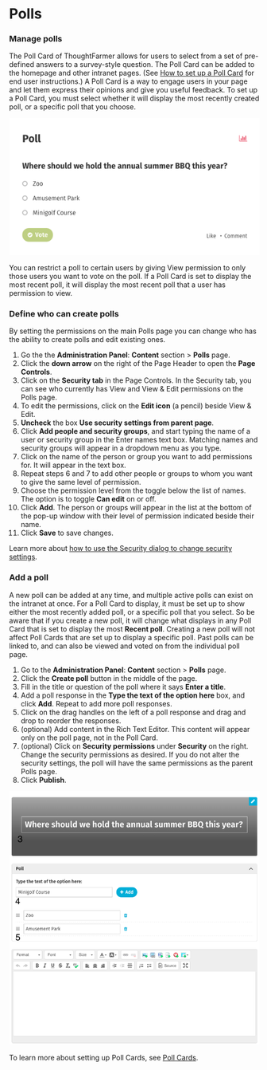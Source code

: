 # Polls

### Manage polls

The Poll Card of ThoughtFarmer allows for users to select from a set of pre-defined answers to a survey-style question. The Poll Card can be added to the homepage and other intranet pages. \(See [How to set up a Poll Card](../../../using-thoughtfarmer/add-pages-and-sections/set-up-cards/poll-card.md) for end user instructions.\) A Poll Card is a way to engage users in your page and let them express their opinions and give you useful feedback. To set up a Poll Card, you must select whether it will display the most recently created poll, or a specific poll that you choose.  


![](../../../.gitbook/assets/1%20%2823%29.png)



  
You can restrict a poll to certain users by giving View permission to only those users you want to vote on the poll. If a Poll Card is set to display the most recent poll, it will display the most recent poll that a user has permission to view.

### Define who can create polls

By setting the permissions on the main Polls page you can change who has the ability to create polls and edit existing ones.

1. Go the the **Administration Panel**: **Content** section &gt; **Polls** page.
2. Click the **down arrow** on the right of the Page Header to open the **Page Controls**.
3. Click on the **Security tab** in the Page Controls. In the Security tab, you can see who currently has View and View & Edit permissions on the Polls page.
4. To edit the permissions, click on the **Edit icon** \(a pencil\) beside View & Edit.
5. **Uncheck** the box **Use security settings from parent page**.
6. Click **Add people and security groups**, and start typing the name of a user or security group in the Enter names text box. Matching names and security groups will appear in a dropdown menu as you type.
7. Click on the name of the person or group you want to add permissions for. It will appear in the text box.
8. Repeat steps 6 and 7 to add other people or groups to whom you want to give the same level of permission.
9. Choose the permission level from the toggle below the list of names. The option is to toggle **Can edit** on or off.
10. Click **Add**. The person or groups will appear in the list at the bottom of the pop-up window with their level of permission indicated beside their name.
11. Click **Save** to save changes.

Learn more about [how to use the Security dialog to change security settings](../../../using-thoughtfarmer/security-settings-and-permissions/permission-to-view-and-edit.md).

### Add a poll

A new poll can be added at any time, and multiple active polls can exist on the intranet at once. For a Poll Card to display, it must be set up to show either the most recently added poll, or a specific poll that you select. So be aware that if you create a new poll, it will change what displays in any Poll Card that is set to display the most **Recent poll**. Creating a new poll will not affect Poll Cards that are set up to display a specific poll. Past polls can be linked to, and can also be viewed and voted on from the individual poll page.

1. Go to the **Administration Panel**: **Content** section &gt; **Polls** page.
2. Click the **Create poll** button in the middle of the page.
3. Fill in the title or question of the poll where it says **Enter a title**.
4. Add a poll response in the **Type the text of the option here** box, and click **Add**. Repeat to add more poll responses.
5. Click on the drag handles on the left of a poll response and drag and drop to reorder the responses.
6. \(optional\) Add content in the Rich Text Editor. This content will appear only on the poll page, not in the Poll Card.
7. \(optional\) Click on **Security permissions** under **Security** on the right. Change the security permissions as desired. If you do not alter the security settings, the poll will have the same permissions as the parent Polls page.
8. Click **Publish**.

![](../../../.gitbook/assets/2%20%2880%29.png)

To learn more about setting up Poll Cards, see [Poll Cards](../../../using-thoughtfarmer/add-pages-and-sections/set-up-cards/poll-card.md).  


